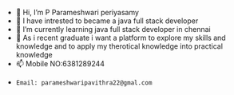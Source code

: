 - 👋 Hi, I’m P Parameshwari periyasamy
- 👀 I have intrested to became a java full stack developer
- 🌱 I’m currently learning java full stack developer in chennai
- 💞️ As i recent graduate i want a platform to explore my skills and knowledge and to apply my therotical knowledge into practical knowledge
- 📫 Mobile NO:6381289244
-     Email: parameshwaripavithra22@gmal.com


<!---
PParameshwari/PParameshwari is a ✨ special ✨ repository because its `README.md` (this file) appears on your GitHub profile.
You can click the Preview link to take a look at your changes.
--->
